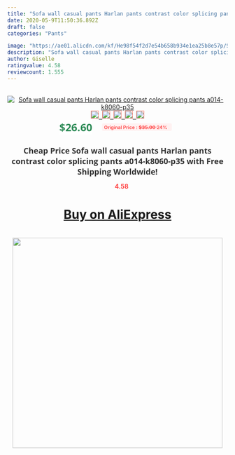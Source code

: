 ```yaml
---
title: "Sofa wall casual pants Harlan pants contrast color splicing pants a014-k8060-p35"
date: 2020-05-9T11:50:36.892Z
draft: false
categories: "Pants"

image: "https://ae01.alicdn.com/kf/He98f54f2d7e54b658b934e1ea25b8e57p/Sofa-wall-casual-pants-Harlan-pants-contrast-color-splicing-pants-a014-k8060-p35.jpg"
description: "Sofa wall casual pants Harlan pants contrast color splicing pants a014-k8060-p35"
author: Giselle
ratingvalue: 4.58
reviewcount: 1.555
---
```

<br>
<div style="text-align: center;">
<a href="https://s.click.aliexpress.com/e/_97ZU7b" target="_blank" rel="nofollow noopener noreferrer"><img alt="Sofa wall casual pants Harlan pants contrast color splicing pants a014-k8060-p35" class="magnifier-image" src="https://ae01.alicdn.com/kf/He98f54f2d7e54b658b934e1ea25b8e57p/Sofa-wall-casual-pants-Harlan-pants-contrast-color-splicing-pants-a014-k8060-p35.jpg_640x640.jpg">
<br>
<img style="border:1px solid salmon" src="https://ae01.alicdn.com/kf/He98f54f2d7e54b658b934e1ea25b8e57p/Sofa-wall-casual-pants-Harlan-pants-contrast-color-splicing-pants-a014-k8060-p35.jpg_120x120.jpg">&nbsp;&nbsp;<img style="border:1px solid salmon" src="https://ae01.alicdn.com/kf/H10efe915e51b47878e82f722069e8076w/Sofa-wall-casual-pants-Harlan-pants-contrast-color-splicing-pants-a014-k8060-p35.jpg_120x120.jpg">&nbsp;&nbsp;<img style="border:1px solid salmon" src="https://ae01.alicdn.com/kf/H78d2f198caa74b6993d4571415631c498/Sofa-wall-casual-pants-Harlan-pants-contrast-color-splicing-pants-a014-k8060-p35.jpg_120x120.jpg">&nbsp;&nbsp;<img style="border:1px solid salmon" src="https://ae01.alicdn.com/kf/H2313d3711e7049a2ac9aa801e91dfee02/Sofa-wall-casual-pants-Harlan-pants-contrast-color-splicing-pants-a014-k8060-p35.jpg_120x120.jpg">&nbsp;&nbsp;<img style="border:1px solid salmon" src="https://ae01.alicdn.com/kf/H0a55ff8c2f18405781c06382764db1324/Sofa-wall-casual-pants-Harlan-pants-contrast-color-splicing-pants-a014-k8060-p35.jpg_120x120.jpg"></a></div><br0>
<div style="text-align: center;"><span style="background-color: white; border: 0px; box-sizing: border-box; color: seagreen; display: inline-block; font-family: &quot;open sans&quot; , &quot;arial&quot; , &quot;helvetica&quot; , sans-serif , &quot;heiti&quot;; font-size: 24px; font-stretch: inherit; font-weight: 700; line-height: inherit; margin: 0px 10px 0px 0px; padding: 0px; vertical-align: middle;">$26.60 </span>
<span style="background: rgb(255 , 241 , 241); border-radius: 3px; border: 0px; box-sizing: border-box; color: #ff4747; display: inline-block; font-family: inherit; font-size: 12px; font-stretch: inherit; font-style: inherit; font-variant: inherit; font-weight: 600; line-height: inherit; margin: 0px; padding: 2px 5px; transform: scale(0.9); vertical-align: middle;">Original Price : <b style="text-decoration: line-through;">$35.00 </b> 24%&nbsp;&nbsp;</span></div>
<h1 style="color: #333333; display: inline-block; font-family: &quot;open sans&quot; , &quot;arial&quot; , &quot;helvetica&quot; , sans-serif , &quot;heiti&quot;; font-size: 18px; font-stretch: inherit; font-weight: 700; text-align: center;">Cheap Price Sofa wall casual pants Harlan pants contrast color splicing pants a014-k8060-p35 with Free Shipping Worldwide!</h1>
<div style="color: #ff4747; text-align: center;">
<img src="https://4.bp.blogspot.com/-M0ZcTcb-5uY/XleCXlxnR4I/AAAAAAAAAEc/OrjgMkXV1oMQFaCRZj5HQwOCBcu3w1FegCPcBGAYYCw/s1600/star.png" style="height: 15px;">&nbsp;<b>4.58</b></div>
<div class="button_cont" align="center"><a class="buynow_a" href="https://s.click.aliexpress.com/e/_97ZU7b" target="_blank" rel="nofollow noopener noreferrer"><H1>Buy on AliExpress</H1></a></div><br>
<div class="separator" style="clear: both; text-align: center;">
<img src="https://lh3.googleusercontent.com/-pTy5HemUv9M/XlePHvY0dAI/AAAAAAAAAE4/0nX5iRUoIWY8eMW9Dpxeirr157OZliDIgCLcBGAsYHQ/s1600/badge.gif" width="480">
</div>
